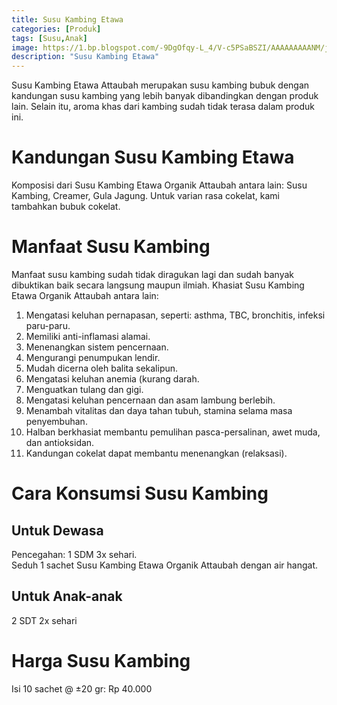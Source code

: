 ```yaml
---
title: Susu Kambing Etawa
categories: [Produk]
tags: [Susu,Anak]
image: https://1.bp.blogspot.com/-9DgOfqy-L_4/V-c5PSaBSZI/AAAAAAAAANM/jYaTerqEKUAhRC535_RD5hX7tfAzuCsrACPcB/s1600/susu-kambing.png
description: "Susu Kambing Etawa"
---
```


<div>Susu Kambing Etawa Attaubah merupakan susu kambing bubuk dengan kandungan susu kambing yang lebih banyak dibandingkan dengan produk lain. Selain itu, aroma khas dari kambing sudah tidak terasa dalam produk ini.</div>

<h1>Kandungan Susu Kambing Etawa</h1>

<div>Komposisi dari Susu Kambing Etawa Organik Attaubah antara lain: Susu Kambing, Creamer, Gula Jagung. Untuk varian rasa cokelat, kami tambahkan bubuk cokelat.</div>

<h1>Manfaat Susu Kambing</h1>

<div>Manfaat susu kambing sudah tidak diragukan lagi dan sudah banyak dibuktikan baik secara langsung maupun ilmiah. Khasiat Susu Kambing Etawa Organik Attaubah antara lain:</div>

<ol><li>Mengatasi keluhan pernapasan, seperti: asthma, TBC, bronchitis, infeksi paru-paru.</li>
    <li>Memiliki anti-inflamasi alamai.</li>
    <li>Menenangkan sistem pencernaan.</li>
    <li>Mengurangi penumpukan lendir.</li>
    <li>Mudah dicerna oleh balita sekalipun.</li>
    <li>Mengatasi keluhan anemia (kurang darah.</li>
    <li>Menguatkan tulang dan gigi.</li>
    <li>Mengatasi keluhan pencernaan dan asam lambung berlebih.</li>
    <li>Menambah vitalitas dan daya tahan tubuh, stamina selama masa penyembuhan.</li>
    <li>Halban berkhasiat membantu pemulihan pasca-persalinan, awet muda, dan antioksidan.</li>
    <li>Kandungan cokelat dapat membantu menenangkan (relaksasi).</li></ol>

<h1>Cara Konsumsi Susu Kambing</h1>

<h2>Untuk Dewasa</h2>

<div>Pencegahan: 1 SDM 3x sehari.</div>

<div>Seduh 1 sachet Susu Kambing Etawa Organik Attaubah dengan air hangat.</div>

<h2>Untuk Anak-anak</h2>

<div>2 SDT 2x sehari</div>

<h1>Harga Susu Kambing</h1>

<div>Isi 10 sachet @ ±20 gr: Rp 40.000</div>